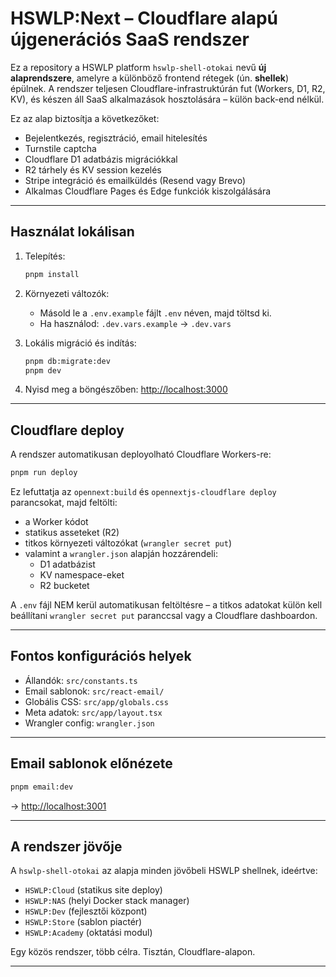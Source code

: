 # HSWLP:Next – Cloudflare alapú újgenerációs SaaS rendszer

Ez a repository a HSWLP platform `hswlp-shell-otokai` nevű **új alaprendszere**, amelyre a különböző frontend rétegek (ún. **shellek**) épülnek. A rendszer teljesen Cloudflare-infrastruktúrán fut (Workers, D1, R2, KV), és készen áll SaaS alkalmazások hosztolására – külön back-end nélkül.

Ez az alap biztosítja a következőket:

- Bejelentkezés, regisztráció, email hitelesítés
- Turnstile captcha
- Cloudflare D1 adatbázis migrációkkal
- R2 tárhely és KV session kezelés
- Stripe integráció és emailküldés (Resend vagy Brevo)
- Alkalmas Cloudflare Pages és Edge funkciók kiszolgálására

---

## Használat lokálisan

1. Telepítés:

   ```bash
   pnpm install
   ```

2. Környezeti változók:

   - Másold le a `.env.example` fájlt `.env` néven, majd töltsd ki.
   - Ha használod: `.dev.vars.example` → `.dev.vars`

3. Lokális migráció és indítás:

   ```bash
   pnpm db:migrate:dev
   pnpm dev
   ```

4. Nyisd meg a böngészőben:
   [http://localhost:3000](http://localhost:3000)

---

## Cloudflare deploy

A rendszer automatikusan deployolható Cloudflare Workers-re:

```bash
pnpm run deploy
```

Ez lefuttatja az `opennext:build` és `opennextjs-cloudflare deploy` parancsokat, majd feltölti:

- a Worker kódot
- statikus asseteket (R2)
- titkos környezeti változókat (`wrangler secret put`)
- valamint a `wrangler.json` alapján hozzárendeli:
  - D1 adatbázist
  - KV namespace-eket
  - R2 bucketet

A `.env` fájl NEM kerül automatikusan feltöltésre – a titkos adatokat külön kell beállítani `wrangler secret put` paranccsal vagy a Cloudflare dashboardon.

---

## Fontos konfigurációs helyek

- Állandók: `src/constants.ts`
- Email sablonok: `src/react-email/`
- Globális CSS: `src/app/globals.css`
- Meta adatok: `src/app/layout.tsx`
- Wrangler config: `wrangler.json`

---

## Email sablonok előnézete

```bash
pnpm email:dev
```

→ [http://localhost:3001](http://localhost:3001)

---

## A rendszer jövője

A `hswlp-shell-otokai` az alapja minden jövőbeli HSWLP shellnek, ideértve:

- `HSWLP:Cloud` (statikus site deploy)
- `HSWLP:NAS` (helyi Docker stack manager)
- `HSWLP:Dev` (fejlesztői központ)
- `HSWLP:Store` (sablon piactér)
- `HSWLP:Academy` (oktatási modul)

Egy közös rendszer, több célra.
Tisztán, Cloudflare-alapon.

---
